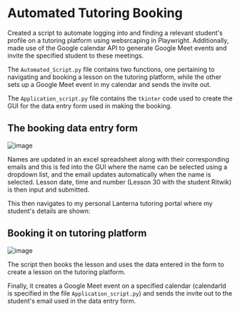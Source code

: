 # Automated Tutoring Booking

Created a script to automate logging into and finding a relevant student's profile on a tutoring platform using websrcaping in Playwright. Additionally, made use of the Google calendar API to generate Google Meet events and invite the specified student to these meetings.

The `Automated_Script.py` file contains two functions, one pertaining to navigating and booking a lesson on the tutoring platform, while the other sets up a Google Meet event in my calendar and sends the invite out. 

The `Application_script.py` file contains the `tkinter` code used to create the GUI for the data entry form used in making the booking.

## The booking data entry form

![image](https://github.com/user-attachments/assets/0c096843-1791-440a-a0e5-4b30687d09b5)

Names are updated in an excel spreadsheet along with their corresponding emails and this is fed into the GUI where the name can be selected using a dropdown list, and the email updates automatically when the name is selected. Lesson date, time and number (Lesson 30 with the student Ritwik) is then input and submitted.

This then navigates to my personal Lanterna tutoring portal where my student's details are shown:

## Booking it on tutoring platform

![image](https://github.com/user-attachments/assets/2d18292d-6afb-40ac-a7f0-2be701e3a38b)

The script then books the lesson and uses the data entered in the form to create a lesson on the tutoring platform. 

Finally, it creates a Google Meet event on a specified calendar (calendarId is specified in the file `Application_script.py`) and sends the invite out to the student's email used in the data entry form.



